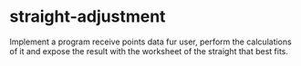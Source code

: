 # straight-adjustment
Implement a program receive points data fur user, perform the calculations of it and expose the result with the worksheet of the straight that best fits.
